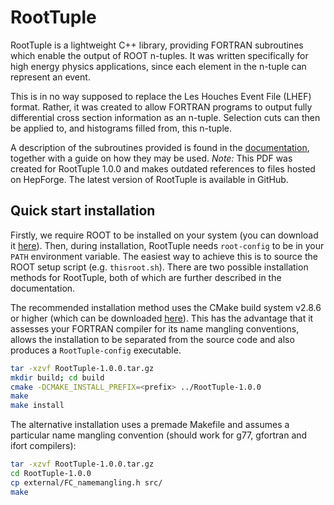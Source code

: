 # RootTuple

RootTuple is a lightweight C++ library, providing FORTRAN subroutines which enable the output of ROOT n-tuples.
It was written specifically for high energy physics applications, since each element in the n-tuple can represent an event.

This is in no way supposed to replace the Les Houches Event File (LHEF) format.
Rather, it was created to allow FORTRAN programs to output fully differential cross section information as an n-tuple.
Selection cuts can then be applied to, and histograms filled from, this n-tuple.

A description of the subroutines provided is found in the [documentation](https://github.com/davidchall/RootTuple/releases/download/1.0.1/RootTuple-doc-1.0.0.pdf), together with a guide on how they may be used.
*Note:* This PDF was created for RootTuple 1.0.0 and makes outdated references to files hosted on HepForge.
The latest version of RootTuple is available in GitHub.

## Quick start installation

Firstly, we require ROOT to be installed on your system (you can download it [here](http://root.cern.ch/drupal/content/downloading-root)).
Then, during installation, RootTuple needs `root-config` to be in your `PATH` environment variable.
The easiest way to achieve this is to source the ROOT setup script (e.g. `thisroot.sh`).
There are two possible installation methods for RootTuple, both of which are further described in the documentation.

The recommended installation method uses the CMake build system v2.8.6 or higher (which can be downloaded [here](http://www.cmake.org/cmake/resources/software.html)).
This has the advantage that it assesses your FORTRAN compiler for its name mangling conventions, allows the installation to be separated from the source code and also produces a `RootTuple-config` executable.

```bash
tar -xzvf RootTuple-1.0.0.tar.gz
mkdir build; cd build
cmake -DCMAKE_INSTALL_PREFIX=<prefix> ../RootTuple-1.0.0
make
make install
```

The alternative installation uses a premade Makefile and assumes a particular name mangling convention (should work for g77, gfortran and ifort compilers):

```bash
tar -xzvf RootTuple-1.0.0.tar.gz
cd RootTuple-1.0.0
cp external/FC_namemangling.h src/
make
```
